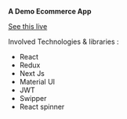 **A Demo Ecommerce App**

[See this live](https://commerci.netlify.app)

Involved Technologies & libraries : 
 - React
 - Redux
 - Next Js
 -  Material UI
 - JWT
 - Swipper
 - React spinner
